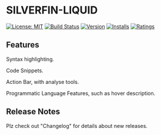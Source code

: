 # SILVERFIN-LIQUID

[![License: MIT](https://img.shields.io/badge/License-MIT-brightgreen.svg)](https://opensource.org/licenses/MIT) [![Build Status](https://github.com/Nicklas185105/Silverfin-Liquid/actions/workflows/test.yml/badge.svg)](https://github.com/Nicklas185105/Silverfin-Liquid/actions) [![Version](https://vsmarketplacebadge.apphb.com/version-short/nicklaslydersen.silverfin-liquid.svg)](https://marketplace.visualstudio.com/items?itemName=nicklaslydersen.silverfin-liquid) [![Installs](https://vsmarketplacebadge.apphb.com/installs-short/nicklaslydersen.silverfin-liquid.svg)](https://marketplace.visualstudio.com/items?itemName=nicklaslydersen.silverfin-liquid) [![Ratings](https://vsmarketplacebadge.apphb.com/rating-short/nicklaslydersen.silverfin-liquid.svg)](https://marketplace.visualstudio.com/items?itemName=nicklaslydersen.silverfin-liquid)

## Features

Syntax highlighting.

Code Snippets.

Action Bar, with analyse tools.

Programmatic Language Features, such as hover description.

## Release Notes

Plz check out "Changelog" for details about new releases.
